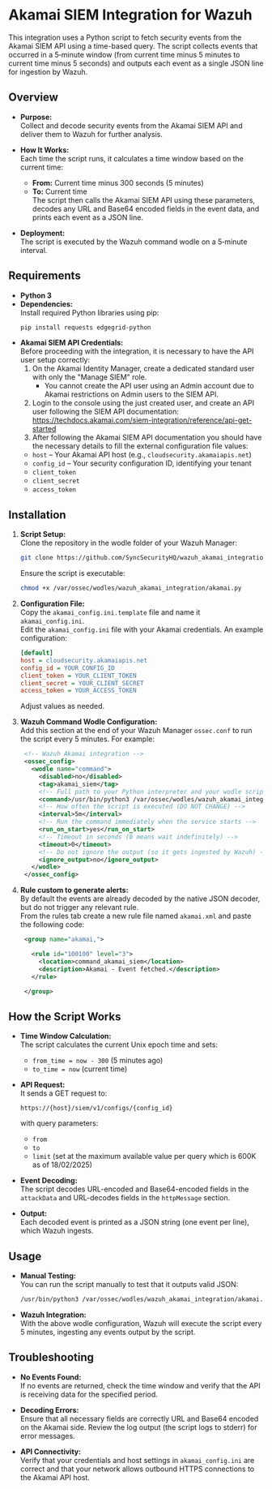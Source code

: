 # Akamai SIEM Integration for Wazuh

This integration uses a Python script to fetch security events from the Akamai SIEM API using a time-based query. The script collects events that occurred in a 5‑minute window (from current time minus 5 minutes to current time minus 5 seconds) and outputs each event as a single JSON line for ingestion by Wazuh.

## Overview

- **Purpose:**  
  Collect and decode security events from the Akamai SIEM API and deliver them to Wazuh for further analysis.

- **How It Works:**  
  Each time the script runs, it calculates a time window based on the current time:
  - **From:** Current time minus 300 seconds (5 minutes)
  - **To:** Current time  
  The script then calls the Akamai SIEM API using these parameters, decodes any URL and Base64 encoded fields in the event data, and prints each event as a JSON line.

- **Deployment:**  
  The script is executed by the Wazuh command wodle on a 5‑minute interval.

## Requirements

- **Python 3**  
- **Dependencies:**  
  Install required Python libraries using pip:
  ```bash
  pip install requests edgegrid-python
  ```
- **Akamai SIEM API Credentials:**  
  Before proceeding with the integration, it is necessary to have the API user setup correctly:
  1. On the Akamai Identity Manager, create a dedicated standard user with only the "Manage SIEM" role. 
     - You cannot create the API user using an Admin account due to Akamai restrictions on Admin users to the SIEM API. 
  2. Login to the console using the just created user, and create an API user following the SIEM API documentation: https://techdocs.akamai.com/siem-integration/reference/api-get-started
  3. After following the Akamai SIEM API documentation you should have the necessary details to fill the external configuration file values:
  - `host` – Your Akamai API host (e.g., `cloudsecurity.akamaiapis.net`)
  - `config_id` – Your security configuration ID, identifying your tenant
  - `client_token`
  - `client_secret`
  - `access_token`


## Installation

1. **Script Setup:**  
   Clone the repository in the wodle folder of your Wazuh Manager:
   ```bash
   git clone https://github.com/SyncSecurityHQ/wazuh_akamai_integration.git
   ```
   Ensure the script is executable:
   ```bash
   chmod +x /var/ossec/wodles/wazuh_akamai_integration/akamai.py
   ```

2. **Configuration File:**  
   Copy the `akamai_config.ini.template` file and name it `akamai_config.ini`.  
   Edit the `akamai_config.ini` file with your Akamai credentials. An example configuration:
   ```ini
   [default]
   host = cloudsecurity.akamaiapis.net
   config_id = YOUR_CONFIG_ID
   client_token = YOUR_CLIENT_TOKEN
   client_secret = YOUR_CLIENT_SECRET
   access_token = YOUR_ACCESS_TOKEN
   ```
   Adjust values as needed.

3. **Wazuh Command Wodle Configuration:**  
   Add this section at the end of your Wazuh Manager `ossec.conf` to run the script every 5 minutes. For example:
   ```xml
    <!-- Wazuh Akamai integration --> 
    <ossec_config>
      <wodle name="command">
        <disabled>no</disabled>
        <tag>akamai_siem</tag>
        <!-- Full path to your Python interpreter and your wodle script -->
        <command>/usr/bin/python3 /var/ossec/wodles/wazuh_akamai_integration/akamai.py</command>
        <!-- How often the script is executed (DO NOT CHANGE) -->
        <interval>5m</interval>
        <!-- Run the command immediately when the service starts -->
        <run_on_start>yes</run_on_start>
        <!-- Timeout in seconds (0 means wait indefinitely) -->
        <timeout>0</timeout>
        <!-- Do not ignore the output (so it gets ingested by Wazuh) -->
        <ignore_output>no</ignore_output>
      </wodle>
    </ossec_config>
   ```

4. **Rule custom to generate alerts:**  
  By default the events are already decoded by the native JSON decoder, but do not trigger any relevant rule.  
  From the rules tab create a new rule file named `akamai.xml` and paste the following code:
   ```xml
    <group name="akamai,">

      <rule id="100100" level="3">
        <location>command_akamai_siem</location>
        <description>Akamai - Event fetched.</description>
      </rule>

    </group>
   ```

## How the Script Works

- **Time Window Calculation:**  
  The script calculates the current Unix epoch time and sets:
  - `from_time = now - 300` (5 minutes ago)
  - `to_time = now` (current time)

- **API Request:**  
  It sends a GET request to:
  ```
  https://{host}/siem/v1/configs/{config_id}
  ```
  with query parameters:
  - `from`
  - `to`
  - `limit` (set at the maximum available value per query which is 600K as of 18/02/2025)

- **Event Decoding:**  
  The script decodes URL-encoded and Base64-encoded fields in the `attackData` and URL-decodes fields in the `httpMessage` section.

- **Output:**  
  Each decoded event is printed as a JSON string (one event per line), which Wazuh ingests.

## Usage

- **Manual Testing:**  
  You can run the script manually to test that it outputs valid JSON:
  ```bash
  /usr/bin/python3 /var/ossec/wodles/wazuh_akamai_integration/akamai.py
  ```
- **Wazuh Integration:**  
  With the above wodle configuration, Wazuh will execute the script every 5 minutes, ingesting any events output by the script.

## Troubleshooting

- **No Events Found:**  
  If no events are returned, check the time window and verify that the API is receiving data for the specified period.

- **Decoding Errors:**  
  Ensure that all necessary fields are correctly URL and Base64 encoded on the Akamai side. Review the log output (the script logs to stderr) for error messages.

- **API Connectivity:**  
  Verify that your credentials and host settings in `akamai_config.ini` are correct and that your network allows outbound HTTPS connections to the Akamai API host.

